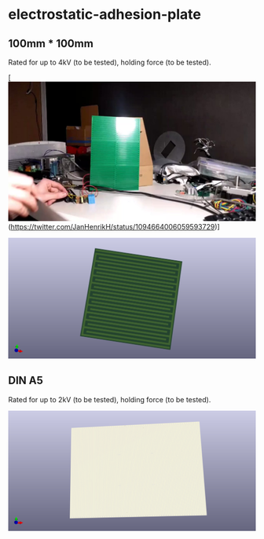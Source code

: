 # electrostatic-adhesion-plate

## 100mm * 100mm

Rated for up to 4kV (to be tested), holding force (to be tested).

[![Demo](https://raw.githubusercontent.com/Jan--Henrik/electrostatic-adhesion-plate/master/thumb.jpg)(https://twitter.com/JanHenrikH/status/1094664006059593729)]

![Frontview](https://raw.githubusercontent.com/Jan--Henrik/electrostatic-adhesion-plate/master/100100mm/Front.png)

## DIN A5

Rated for up to 2kV (to be tested), holding force (to be tested).

![Frontview](https://raw.githubusercontent.com/Jan--Henrik/electrostatic-adhesion-plate/master/DINA5/Front.png)
